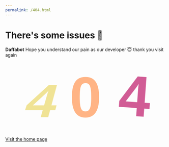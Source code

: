 ```yaml
---
permalink: /404.html
---
```

<head>
  <meta charset="utf-8">
  
<title>404 page html | Daffabot</title>

<!--Jangan di ubah-ubah bangsat, kalo mau dipelajari ya silahkan tapi jangan sekali-kali mengubahnya TOLOL! DON'T CHANGE MY CODING-->
  
<meta name="viewport" content="width=device-width, initial-scale=1">
<style>
  @import url('https://fonts.googleapis.com/css?family=Montserrat:400,600,700');  
 @import url('https://fonts.googleapis.com/css?family=Catamaran:400,800');  
 .error-container {  
  text-align: center;  
  font-size: 180px;  
  font-family: 'Catamaran', sans-serif;  
  font-weight: 800;  
  margin: 20px 15px;  
 }  
 .error-container > span {  
  display: inline-block;  
  line-height: 0.7;  
  position: relative;  
  color: #FFB485;  
 }  
 .error-container > span > span {  
  display: inline-block;  
  position: relative;  
 }  
 .error-container > span:nth-of-type(1) {  
  perspective: 1000px;  
  perspective-origin: 500% 50%;  
  color: #F0E395;  
 }  
 .error-container > span:nth-of-type(1) > span {  
  transform-origin: 50% 100% 0px;  
  transform: rotateX(0);  
  animation: easyoutelastic 8s infinite;  
 }  
 .error-container > span:nth-of-type(3) {  
  perspective: none;  
  perspective-origin: 50% 50%;  
  color: #D15C95;  
 }  
 .error-container > span:nth-of-type(3) > span {  
  transform-origin: 100% 100% 0px;  
  transform: rotate(0deg);  
  animation: rotatedrop 8s infinite;  
 }  
 @keyframes easyoutelastic {  
  0% {  
   transform: rotateX(0);  
  }  
  9% {  
   transform: rotateX(210deg);  
  }  
  13% {  
   transform: rotateX(150deg);  
  }  
  16% {  
   transform: rotateX(200deg);  
  }  
  18% {  
   transform: rotateX(170deg);  
  }  
  20% {  
   transform: rotateX(180deg);  
  }  
  60% {  
   transform: rotateX(180deg);  
  }  
  80% {  
   transform: rotateX(0);  
  }  
  100% {  
   transform: rotateX(0);  
  }  
 }  
 @keyframes rotatedrop {  
  0% {  
   transform: rotate(0);  
  }  
  10% {  
   transform: rotate(30deg);  
  }  
  15% {  
   transform: rotate(90deg);  
  }  
  70% {  
   transform: rotate(90deg);  
  }  
  80% {  
   transform: rotate(0);  
  }  
  100% {  
   transform: rotateX(0);  
  }  
 }  
  
  /*contoh test percobaan*/
 * {  
   -webkit-box-sizing: border-box;  
   -moz-box-sizing: border-box;  
   box-sizing: border-box;  
 }  
 body {  
  background-color: #f4f4f4;  
  margin-bottom: 50px;  
 }  
 html, button, input, select, textarea {  
   font-family: 'Montserrat', Helvetica, sans-serif;  
   color: #bbb;  
 }  
 h1 {  
  text-align: center;  
  margin: 30px 15px;  
 }  
 .zoom-area {   
  max-width: 490px;  
  margin: 30px auto 30px;  
  font-size: 19px;  
  text-align: center;  
 }  
 .link-container {  
  text-align: center;  
 }  
 a.more-link {  
  text-transform: uppercase;  
  font-size: 13px;  
   background-color: #bbb;  
   padding: 10px 15px;  
   border-radius: 0;  
   color: #fff;  
   display: inline-block;  
   margin-right: 5px;  
   margin-bottom: 5px;  
   line-height: 1.5;  
   text-decoration: none;  
  margin-top: 50px;  
  letter-spacing: 1px;  
 }
  </style>
</head>
<body>
<h1>There's some issues 🙂</h1>  
 <p class="zoom-area"><b>Daffabot</b> Hope you understand our pain as our developer 😇 thank you visit again</p>  
 <section class="error-container">  
  <span><span>4</span></span>  
  <span>0</span>  
  <span><span>4</span></span>  
 </section>  
 <div class="link-container">  
  <a target="_blank" href="https://daffabot.github.io" class="more-link">Visit the home page</a>  
 </div>  
</body>
